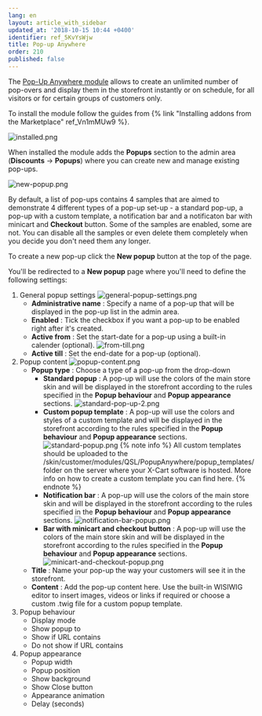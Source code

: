 ```yaml
---
lang: en
layout: article_with_sidebar
updated_at: '2018-10-15 10:44 +0400'
identifier: ref_5KvYsWjw
title: Pop-up Anywhere
order: 210
published: false
---
```

The [Pop-Up Anywhere module](https://market.x-cart.com/addons/popup-anywhere.html "Pop-up Anywhere") allows to create an unlimited number of pop-overs and display them in the storefront instantly or on schedule, for all visitors or for certain groups of customers only. 

To install the module follow the guides from {% link "Installing addons from the Marketplace" ref_Vn1mMUw9 %}.

![installed.png]({{site.baseurl}}/attachments/ref_5KvYsWjw/installed.png)

When installed the module adds the **Popups** section to the admin area (**Discounts** -> **Popups**) where you can create new and manage existing pop-ups.

![new-popup.png]({{site.baseurl}}/attachments/ref_5KvYsWjw/new-popup.png)

By default, a list of pop-ups contains 4 samples that are aimed to demonstrate 4 different types of a pop-up set-up - a standard pop-up, a pop-up with a custom template, a notification bar and a notificaton bar with minicart and **Checkout** button. Some of the samples are enabled, some are not. You can disable all the samples or even delete them completely when you decide you don't need them any longer.

To create a new pop-up click the **New popup** button at the top of the page. 

You'll be redirected to a **New popup** page where you'll need to define the following settings:
1. General popup settings
   ![general-popup-settings.png]({{site.baseurl}}/attachments/ref_5KvYsWjw/general-popup-settings.png)
   * **Administrative name** : Specify a name of a pop-up that will be displayed in the pop-up list in the admin area.
   * **Enabled** : Tick the checkbox if you want a pop-up to be enabled right after it's created.
   * **Active from** : Set the start-date for a pop-up using a built-in calender (optional).
     ![from-till.png]({{site.baseurl}}/attachments/ref_5KvYsWjw/from-till.png)
   * **Active till** : Set the end-date for a pop-up (optional).
2. Popup content
   ![popup-content.png]({{site.baseurl}}/attachments/ref_5KvYsWjw/popup-content.png)
   * **Popup type** : Choose a type of a pop-up from the drop-down
     * **Standard popup** : A pop-up will use the colors of the main store skin and will be displayed in the storefront according to the rules specified in the **Popup behaviour** and **Popup appearance** sections.
       ![standard-pop-up-2.png]({{site.baseurl}}/attachments/ref_5KvYsWjw/standard-pop-up-2.png)
     * **Custom popup template** : A pop-up will use the colors and styles of a custom template and will be displayed in the storefront according to the rules specified in the **Popup behaviour** and **Popup appearance** sections.
       ![standard-popup.png]({{site.baseurl}}/attachments/ref_5KvYsWjw/standard-popup.png)
       {% note info %}
       All custom templates should be uploaded to the /skin/customer/modules/QSL/PopupAnywhere/popup_templates/ folder on the server where your X-Cart software is hosted. More info on how to create a custom template you can find here. 
       {% endnote %}
     * **Notification bar** : A pop-up will use the colors of the main store skin and will be displayed in the storefront according to the rules specified in the **Popup behaviour** and **Popup appearance** sections.
       ![notification-bar-popup.png]({{site.baseurl}}/attachments/ref_5KvYsWjw/notification-bar-popup.png)
     * **Bar with minicart and checkout button** : A pop-up will use the colors of the main store skin and will be displayed in the storefront according to the rules specified in the **Popup behaviour** and **Popup appearance** sections.
       ![minicart-and-checkout-popup.png]({{site.baseurl}}/attachments/ref_5KvYsWjw/minicart-and-checkout-popup.png)
   * **Title** : Name your pop-up the way your customers will see it in the storefront.
   * **Content** : Add the pop-up content here. Use the built-in WISIWIG editor to insert images, videos or links if required or choose a custom .twig file for a custom popup template. 
3. Popup behaviour
   * Display mode
   * Show popup to
   * Show if URL contains
   * Do not show if URL contains
4. Popup appearance
   * Popup width
   * Popup position
   * Show background
   * Show Close button
   * Appearance animation
   * Delay (seconds)

